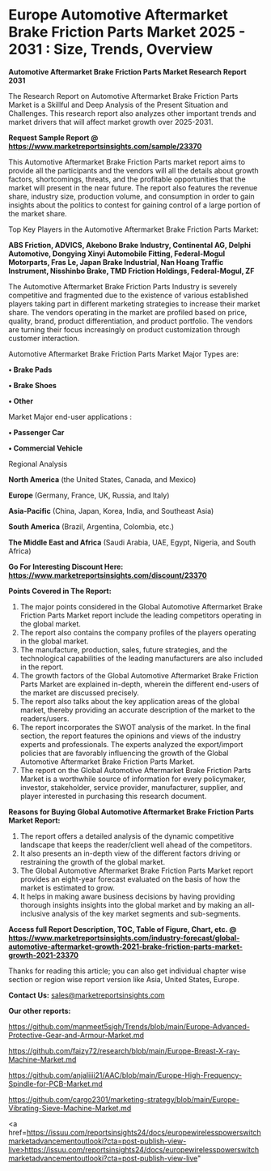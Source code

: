 # Europe Automotive Aftermarket Brake Friction Parts Market 2025 - 2031 : Size, Trends, Overview

<strong>Automotive Aftermarket Brake Friction Parts Market Research Report 2031</strong>

The Research Report on Automotive Aftermarket Brake Friction Parts Market is a Skillful and Deep Analysis of the Present Situation and Challenges. This research report also analyzes other important trends and market drivers that will affect market growth over 2025-2031.

<strong>Request Sample Report @ <a href=https://www.marketreportsinsights.com/sample/23370>https://www.marketreportsinsights.com/sample/23370</a></strong>

This Automotive Aftermarket Brake Friction Parts market report aims to provide all the participants and the vendors will all the details about growth factors, shortcomings, threats, and the profitable opportunities that the market will present in the near future. The report also features the revenue share, industry size, production volume, and consumption in order to gain insights about the politics to contest for gaining control of a large portion of the market share.

Top Key Players in the Automotive Aftermarket Brake Friction Parts Market:

<strong>ABS Friction, ADVICS, Akebono Brake Industry, Continental AG, Delphi Automotive, Dongying Xinyi Automobile Fitting, Federal-Mogul Motorparts, Fras Le, Japan Brake Industrial, Nan Hoang Traffic Instrument, Nisshinbo Brake, TMD Friction Holdings, Federal-Mogul, ZF</strong>

The Automotive Aftermarket Brake Friction Parts Industry is severely competitive and fragmented due to the existence of various established players taking part in different marketing strategies to increase their market share. The vendors operating in the market are profiled based on price, quality, brand, product differentiation, and product portfolio. The vendors are turning their focus increasingly on product customization through customer interaction.

Automotive Aftermarket Brake Friction Parts Market Major Types are:

<strong>• Brake Pads

• Brake Shoes

• Other</strong>

Market Major end-user applications :

<strong>• Passenger Car

• Commercial Vehicle</strong>

Regional Analysis

</u><strong><b>North America</b></strong> (the United States, Canada, and Mexico)

<strong><b>Europe </b></strong>(Germany, France, UK, Russia, and Italy)

<strong><b>Asia-Pacific</b></strong> (China, Japan, Korea, India, and Southeast Asia)

<strong><b>South America</b></strong> (Brazil, Argentina, Colombia, etc.)

<strong><b>The Middle East and Africa</b></strong> (Saudi Arabia, UAE, Egypt, Nigeria, and South Africa)

<strong>Go For Interesting Discount Here: <a href=https://www.marketreportsinsights.com/discount/23370>https://www.marketreportsinsights.com/discount/23370</a></strong>

<strong>Points Covered in The Report:</strong>
<ol>
  <li>The major points considered in the Global Automotive Aftermarket Brake Friction Parts Market report include the leading competitors operating in the global market.</li>
  <li>The report also contains the company profiles of the players operating in the global market.</li>
  <li>The manufacture, production, sales, future strategies, and the technological capabilities of the leading manufacturers are also included in the report.</li>
  <li>The growth factors of the Global Automotive Aftermarket Brake Friction Parts Market are explained in-depth, wherein the different end-users of the market are discussed precisely.</li>
  <li>The report also talks about the key application areas of the global market, thereby providing an accurate description of the market to the readers/users.</li>
  <li>The report incorporates the SWOT analysis of the market. In the final section, the report features the opinions and views of the industry experts and professionals. The experts analyzed the export/import policies that are favorably influencing the growth of the Global Automotive Aftermarket Brake Friction Parts Market.</li>
  <li>The report on the Global Automotive Aftermarket Brake Friction Parts Market is a worthwhile source of information for every policymaker, investor, stakeholder, service provider, manufacturer, supplier, and player interested in purchasing this research document.</li>
</ol>
<strong>Reasons for Buying Global Automotive Aftermarket Brake Friction Parts Market Report:</strong>

<ol>
  <li>The report offers a detailed analysis of the dynamic competitive landscape that keeps the reader/client well ahead of the competitors.</li>
  <li>It also presents an in-depth view of the different factors driving or restraining the growth of the global market.</li>
  <li>The Global Automotive Aftermarket Brake Friction Parts Market report provides an eight-year forecast evaluated on the basis of how the market is estimated to grow.</li>
  <li>It helps in making aware business decisions by having providing thorough insights insights into the global market and by making an all-inclusive analysis of the key market segments and sub-segments.</li>
</ol>
<strong>Access full Report Description, TOC, Table of Figure, Chart, etc. @ <a href=https://www.marketreportsinsights.com/industry-forecast/global-automotive-aftermarket-growth-2021-brake-friction-parts-market-growth-2021-23370>https://www.marketreportsinsights.com/industry-forecast/global-automotive-aftermarket-growth-2021-brake-friction-parts-market-growth-2021-23370</a></strong>


Thanks for reading this article; you can also get individual chapter wise section or region wise report version like Asia, United States, Europe.

<strong>Contact Us:</strong>
sales@marketreportsinsights.com

<strong>Our other reports:</strong>

<a href=https://github.com/manmeet5sigh/Trends/blob/main/Europe-Advanced-Protective-Gear-and-Armour-Market.md>https://github.com/manmeet5sigh/Trends/blob/main/Europe-Advanced-Protective-Gear-and-Armour-Market.md</a>

<a href=https://github.com/faizy72/research/blob/main/Europe-Breast-X-ray-Machine-Market.md>https://github.com/faizy72/research/blob/main/Europe-Breast-X-ray-Machine-Market.md</a>

<a href=https://github.com/anjaliiii21/AAC/blob/main/Europe-High-Frequency-Spindle-for-PCB-Market.md>https://github.com/anjaliiii21/AAC/blob/main/Europe-High-Frequency-Spindle-for-PCB-Market.md</a>

<a href=https://github.com/cargo2301/marketing-strategy/blob/main/Europe-Vibrating-Sieve-Machine-Market.md>https://github.com/cargo2301/marketing-strategy/blob/main/Europe-Vibrating-Sieve-Machine-Market.md</a>

<a href=https://issuu.com/reportsinsights24/docs/europewirelesspowerswitchmarketadvancementoutlooki?cta=post-publish-view-live>https://issuu.com/reportsinsights24/docs/europewirelesspowerswitchmarketadvancementoutlooki?cta=post-publish-view-live</a>"
